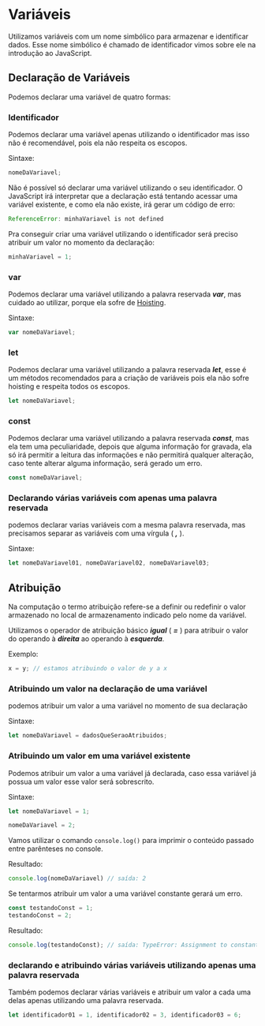 
# Variáveis

Utilizamos variáveis com um nome simbólico para armazenar e identificar  dados. Esse nome simbólico é chamado de identificador vimos sobre ele na introdução ao JavaScript.

## Declaração de Variáveis

Podemos declarar uma variável de quatro formas:

### Identificador

Podemos declarar uma variável apenas utilizando o identificador mas isso não é recomendável, pois ela não respeita os escopos.

Sintaxe:

```js
nomeDaVariavel;
```

Não é possível só declarar uma variável utilizando o seu identificador. O JavaScript irá interpretar que a declaração está tentando acessar uma variável existente, e como ela não existe, irá gerar um código de erro:

```js
ReferenceError: minhaVariavel is not defined
```

Pra conseguir criar uma variável utilizando o identificador será preciso atribuir um valor no momento da declaração:

```js
minhaVariavel = 1;
```

### var

Podemos declarar uma variável utilizando a palavra reservada ***var***, mas cuidado ao utilizar, porque ela sofre de [Hoisting](./hoisting.md).

Sintaxe:

```js
var nomeDaVariavel;
```

### let

Podemos declarar uma variável utilizando a palavra reservada ***let***, esse é um métodos recomendados para a criação de variáveis pois ela não sofre hoisting e respeita todos os escopos.

```js
let nomeDaVariavel;
```

### const

Podemos declarar uma variável utilizando a palavra reservada ***const***, mas ela tem uma peculiaridade, depois que alguma informação for gravada, ela só irá permitir a leitura das informações e não permitirá qualquer alteração, caso tente alterar alguma informação, será gerado um erro.

```js
const nomeDaVariavel;
```

### Declarando várias variáveis com apenas uma palavra reservada

podemos declarar varias variáveis com a mesma palavra reservada, mas precisamos separar as variáveis com uma vírgula ( ***,*** ).

Sintaxe:

```js
let nomeDaVariavel01, nomeDaVariavel02, nomeDaVariavel03;
```

## Atribuição

Na computação o termo atribuição refere-se a definir ou redefinir o valor armazenado no local de armazenamento indicado pelo nome da variável.

Utilizamos o operador de atribuição básico ***igual*** ( ***=*** )  para atribuir o valor do operando à ***direita*** ao operando à ***esquerda***.

Exemplo:

```js
x = y; // estamos atribuindo o valor de y a x
```

### Atribuindo um valor na declaração de uma variável

podemos atribuir um valor a uma variável no momento de sua declaração

Sintaxe:

```js
let nomeDaVariavel = dadosQueSeraoAtribuidos;
```

### Atribuindo um valor em uma variável existente

Podemos atribuir um valor a uma variável já declarada, caso essa variável já possua um valor esse valor será sobrescrito.

Sintaxe:

```js
let nomeDaVariavel = 1;

nomeDaVariavel = 2;
```

Vamos utilizar o comando `console.log()` para imprimir o conteúdo passado entre parênteses no console.

Resultado:

```js
console.log(nomeDaVariavel) // saída: 2
```

Se tentarmos atribuir um valor a uma variável constante gerará um erro.

```js
const testandoConst = 1;
testandoConst = 2;
```

Resultado:

```js
console.log(testandoConst); // saída: TypeError: Assignment to constant variable.
```

### declarando e atribuindo várias variáveis utilizando apenas uma palavra reservada

Também podemos declarar várias variáveis e atribuir um valor a cada uma delas apenas utilizando uma palavra reservada.

```js
let identificador01 = 1, identificador02 = 3, identificador03 = 6;
```
